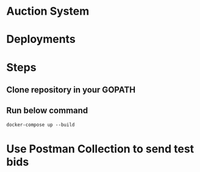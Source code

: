 # Auction System

# Deployments

# Steps

## Clone repository in your GOPATH

## Run below command
```
docker-compose up --build

```
# Use Postman Collection to send test bids
